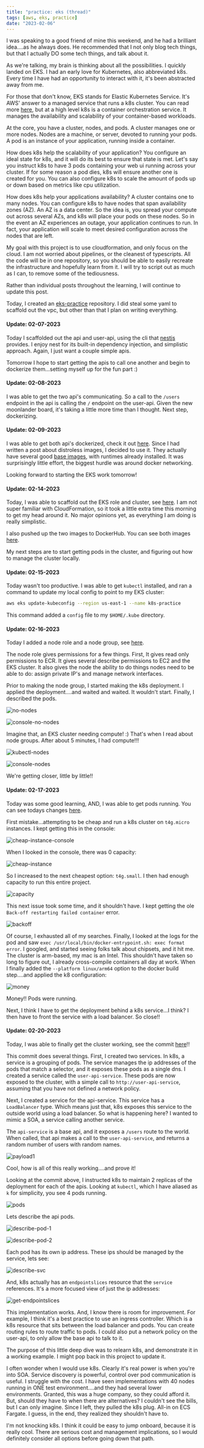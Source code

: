 ```yaml
---
title: "practice: eks (thread)"
tags: [aws, eks, practice]
date: "2023-02-06"
---
```


I was speaking to a good friend of mine this weekend, and he had a brilliant idea....as he always does. He recommended that I not only blog tech things, but that I actually DO some tech things, and talk about it.

As we're talking, my brain is thinking about all the possibilities. I quickly landed on EKS. I had an early love for Kubernetes, also abbreviated k8s. Every time I have had an opportunity to interact with it, it's been abstracted away from me.

For those that don't know, EKS stands for Elastic Kubernetes Service. It's AWS' answer to a managed service that runs a k8s cluster. You can read more [here](https://aws.amazon.com/eks), but at a high level k8s is a container orchestration service. It manages the availability and scalability of your container-based workloads.

At the core, you have a cluster, nodes, and pods. A cluster manages one or more nodes.  Nodes are a machine, or server, devoted to running your pods. A pod is an instance of your application, running inside a container.

How does k8s help the scalability of your application? You configure an ideal state for k8s, and it will do its best to ensure that state is met. Let's say you instruct k8s to have 3 pods containing your web ui running across your cluster. If for some reason a pod dies, k8s will ensure another one is created for you. You can also configure k8s to scale the amount of pods up or down based on metrics like cpu utilization.

How does k8s help your applications availability? A cluster contains one to many nodes. You can configure k8s to have nodes that span availability zones (AZ). An AZ is a data center. So the idea is, you spread your compute out across several AZs, and k8s will place your pods on these nodes. So in the event an AZ experiences an outage, your application continues to run. In fact, your application will scale to meet desired configuration across the nodes that are left.

My goal with this project is to use cloudformation, and only focus on the cloud. I am not worried about pipelines, or the cleanest of typescripts. All the code will be in one repository, so you should be able to easily recreate the infrastructure and hopefully learn from it. I will try to script out as much as I can, to remove some of the tediousness.

Rather than individual posts throughout the learning, I will continue to update this post.

Today, I created an [eks-practice](https://github.com/jamespgrant3/eks-practice) repository. I did steal some yaml to scaffold out the vpc, but other than that I plan on writing everything.

#### Update: 02-07-2023

Today I scaffolded out the api and user-api, using the cli that [nestjs](https://nestjs.com) provides. I enjoy nest for its built-in dependency injection, and simplistic approach. Again, I just want a couple simple apis.

Tomorrow I hope to start getting the apis to call one another and begin to dockerize them...setting myself up for the fun part :)

#### Update: 02-08-2023

I was able to get the two api's communicating. So a call to the `/users` endpoint in the api is calling the `/` endpoint on the user-api. Given the new moonlander board, it's taking a little more time than I thought. Next step, dockerizing.

#### Update: 02-09-2023

I was able to get both api's dockerized, check it out [here](https://github.com/jamespgrant3/eks-practice/commit/d4c8ca5a6503ececa0109fd8c338a7804d8b1c1c). Since I had written a post about distroless images, I decided to use it. They actually have several good [base images](https://github.com/GoogleContainerTools/distroless#what-images-are-available), with runtimes already installed. It was surprisingly little effort, the biggest hurdle was around docker networking.

Looking forward to starting the EKS work tomorrow!

#### Update: 02-14-2023

Today, I was able to scaffold out the EKS role and cluster, see [here](https://github.com/jamespgrant3/eks-practice/commit/d86f2908a7627c8d9753f5675460657c78709b7e). I am not super familiar with CloudFormation, so it took a little extra time this morning to get my head around it. No major opinions yet, as everything I am doing is really simplistic.

I also pushed up the two images to DockerHub. You can see both images [here](https://hub.docker.com/search?q=jamespgrant3).

My next steps are to start getting pods in the cluster, and figuring out how to manage the cluster locally.

#### Update: 02-15-2023

Today wasn't too productive. I was able to get `kubectl` installed, and ran a command to update my local config to point to my EKS cluster:

```sh
aws eks update-kubeconfig --region us-east-1 --name k8s-practice
```

This command added a `config` file to my `$HOME/.kube` directory.

#### Update: 02-16-2023

Today I added a node role and a node group, see [here](https://github.com/jamespgrant3/eks-practice/commit/77a297fe375bdd6c94b246d89d91fe6efb8c2f0).

The node role gives permissions for a few things. First, It gives read only permissions to ECR. It gives several describe permissions to EC2 and the EKS cluster. It also gives the node the ability to do things nodes need to be able to do: assign private IP's and manage network interfaces.

Prior to making the node group, I started making the k8s deployment. I applied the deployment....and waited and waited. It wouldn't start. Finally, I described the pods.

![no-nodes](/images/eks/no-nodes.png)

![console-no-nodes](/images/eks/console-no-nodes.png)

Imagine that, an EKS cluster needing compute! :) That's when I read about node groups. After about 5 minutes, I had compute!!!

![kubectl-nodes](/images/eks/kubectl-nodes.png)

![console-nodes](/images/eks/console-nodes.png)

We're getting closer, little by little!!

#### Update: 02-17-2023

Today was some good learning, AND, I was able to get pods running. You can see todays changes [here](https://github.com/jamespgrant3/eks-practice/commit/1b717d87cd70ff417012954fd5aa2bb066264f5e).

First mistake...attempting to be cheap and run a k8s cluster on `t4g.micro` instances. I kept getting this in the console:

![cheap-instance-console](/images/eks/cheap-instance-console.png)

When I looked in the console, there was 0 capacity:

![cheap-instance](/images/eks/cheap-instance.png)

So I increased to the next cheapest option: `t4g.small`. I then had enough capacity to run this entire project.

![capacity](/images/eks/capacity.png)

This next issue took some time, and it shouldn't have. I kept getting the ole `Back-off restarting failed container` error.

![backoff](/images/eks/backoff.png)

Of course, I exhausted all of my searches. Finally, I looked at the logs for the pod and saw `exec /usr/local/bin/docker-entrypoint.sh: exec format error`. I googled, and started seeing folks talk about chipsets, and it hit me. The cluster is arm-based, my mac is an Intel. This shouldn't have taken so long to figure out, I already cross-compile containers all day at work. When I finally added the `--platform linux/arm64` option to the docker build step....and applied the k8 configuration:

![money](/images/eks/money.png)

Money!! Pods were running.

Next, I think I have to get the deployment behind a k8s service...I think? I then have to front the service with a load balancer. So close!!

#### Update: 02-20-2023
Today, I was able to finally get the cluster working, see the commit [here](https://github.com/jamespgrant3/eks-practice/commit/a2b54cd3c5c6dce2d37be2bd1be566464e0aed4f)!!

This commit does several things. First, I created two services. In k8s, a service is a grouping of pods. The service manages the ip addresses of the pods that match a selector, and it exposes these pods as a single dns. I created a service called the `user-api-service`. These pods are now exposed to the cluster, with a simple call to `http://user-api-service`, assuming that you have not defined a network policy.

Next, I created a service for the api-service. This service has a `LoadBalancer` type. Which means just that, k8s exposes this service to the outside world using a load balancer. So what is happening here? I wanted to mimic a SOA, a service calling another service.

The `api-service` is a base api, and it exposes a `/users` route to the world. When called, that api makes a call to the `user-api-service`, and returns a random number of users with random names.

![payload1](/images/eks/payload.png)

Cool, how is all of this really working....and prove it!

Looking at the commit above,  I instructed k8s to maintain 2 replicas of the deployment for each of the apis. Looking at `kubectl`, which I have aliased as `k` for simplicity, you see 4 pods running.

![pods](/images/eks/pods.png)

Lets describe the api pods.

![describe-pod-1](/images/eks/describe-pod-1.png)

![describe-pod-2](/images/eks/describe-pod-2.png)

Each pod has its own ip address. These ips should be managed by the service, lets see:

![describe-svc](/images/eks/describe-svc.png)

And, k8s actually has an `endpointslices` resource that the `service` references. It's a more focused view of just the ip addresses:

![get-endpointslices](/images/eks/get-endpointslices.png)

This implementation works. And, I know there is room for improvement. For example, I think it's a best practice to use an ingress controller. Which is a k8s resource that sits between the load balancer and pods. You can create routing rules to route traffic to pods. I could also put a network policy on the user-api, to only allow the base api to talk to it.

The purpose of this little deep dive was to relearn k8s, and demonstrate it in a working example. I might pop back in this project to update it.

I often wonder when I would use k8s. Clearly it's real power is when you're into SOA. Service discovery is powerful, control over pod communication is useful. I struggle with the cost. I have seen implementations with 40 nodes running in ONE test environment....and they had several lower environments. Granted, this was a huge company, so they could afford it. But, should they have to when there are alternatives? I couldn't see the bills, but I can only imagine. Since I left, they pulled the k8s plug. All-in on ECS Fargate. I guess, in the end, they realized they shouldn't have to.

I'm not knocking k8s. I think it could be easy to jump onboard, because it is really cool. There are serious cost and management implications, so I would definitely consider all options before going down that path.
